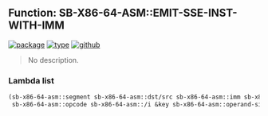 ## Function: SB-X86-64-ASM::EMIT-SSE-INST-WITH-IMM
[![package](https://img.shields.io/badge/Package-SB--X86--64--ASM-5f9ea0.svg?style=social&colorA=999999)](../) [![type](https://img.shields.io/badge/Type-Function-5f9ea0.svg?style=social&colorA=999999)](../#function) [![github](https://img.shields.io/badge/GitHub-View_the_source-5f9ea0.svg?style=social&colorA=999999&logo=github)](https://github.com/sbcl/sbcl/blob/master/src/compiler/x86-64/insts.lisp/) 

> No description.

### Lambda list
```cl
(sb-x86-64-asm::segment sb-x86-64-asm::dst/src sb-x86-64-asm::imm sb-x86-64-asm::prefix
 sb-x86-64-asm::opcode sb-x86-64-asm::/i &key sb-x86-64-asm::operand-size)
```
